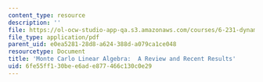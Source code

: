 ```yaml
---
content_type: resource
description: ''
file: https://ol-ocw-studio-app-qa.s3.amazonaws.com/courses/6-231-dynamic-programming-and-stochastic-control-fall-2015/6fe55ff130bee6ade877466c130c0e29_MIT6_231F15_lec07_short.pdf
file_type: application/pdf
parent_uid: e0ea5281-28d8-a624-388d-a079ca1ce048
resourcetype: Document
title: 'Monte Carlo Linear Algebra:  A Review and Recent Results'
uid: 6fe55ff1-30be-e6ad-e877-466c130c0e29
---
```

